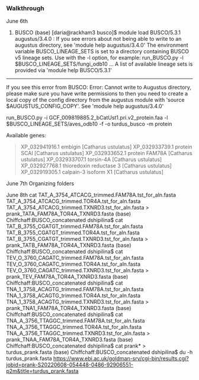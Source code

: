 ### Walkthrough

June 6th

1. BUSCO
(base) [daria@rackham3 busco]$ module load BUSCO/5.3.1
augustus/3.4.0 : If you see errors about not being able to write to an augustus directory, see 'module help augustus/3.4.0'
The environment variable BUSCO_LINEAGE_SETS is set to a directory containing
BUSCO v5 lineage sets.  Use with the -l option, for example:
    run_BUSCO.py -l $BUSCO_LINEAGE_SETS/fungi_odb10 ...
A list of available lineage sets is provided via 'module help BUSCO/5.3.1'
----
If you see this error from BUSCO:
    Error: Cannot write to Augustus directory, please make sure you have write permissions to <directory>
then you need to create a local copy of the config directory from the augustus
module with 'source $AUGUSTUS_CONFIG_COPY'.  See 'module help augustus/3.4.0'

run_BUSCO.py -i GCF_009819885.2_bCatUst1.pri.v2_protein.faa -l $BUSCO_LINEAGE_SETS/aves_odb10 -f -o turdus_busco -m protein

Available genes:
>XP_032941916.1 embigin [Catharus ustulatus]
>XP_032933739.1 protein SCAI [Catharus ustulatus]
>XP_032933652.1 protein FAM78A [Catharus ustulatus]
>XP_032933707.1 torsin-4A [Catharus ustulatus]
>XP_032927768.1 thioredoxin reductase 3 [Catharus ustulatus]
>XP_032919305.1 calpain-3 isoform X1 [Catharus ustulatus]


June 7th
Organizing folders

June 8th
cat TAT_A_3754_ATCACG_trimmed.FAM78A.tst_for_aln.fasta TAT_A_3754_ATCACG_trimmed.TOR4A.tst_for_aln.fasta TAT_A_3754_ATCACG_trimmed.TXNRD3.tst_for_aln.fasta > prank_TATA_FAM78A_TOR4A_TXNRD3.fasta
(base) Chiffchaff:BUSCO_concatenated dshipilina$ cat TAT_B_3755_CGATGT_trimmed.FAM78A.tst_for_aln.fasta TAT_B_3755_CGATGT_trimmed.TOR4A.tst_for_aln.fasta TAT_B_3755_CGATGT_trimmed.TXNRD3.tst_for_aln.fasta > prank_TATB_FAM78A_TOR4A_TXNRD3.fasta
(base) Chiffchaff:BUSCO_concatenated dshipilina$ cat TEV_O_3760_CAGATC_trimmed.FAM78A.tst_for_aln.fasta TEV_O_3760_CAGATC_trimmed.TOR4A.tst_for_aln.fasta TEV_O_3760_CAGATC_trimmed.TXNRD3.tst_for_aln.fasta > prank_TEV_FAM78A_TOR4A_TXNRD3.fasta
(base) Chiffchaff:BUSCO_concatenated dshipilina$ cat TNA_1_3758_ACAGTG_trimmed.FAM78A.tst_for_aln.fasta TNA_1_3758_ACAGTG_trimmed.TOR4A.tst_for_aln.fasta TNA_1_3758_ACAGTG_trimmed.TXNRD3.tst_for_aln.fasta > prank_TNA1_FAM78A_TOR4A_TXNRD3.fasta
(base) Chiffchaff:BUSCO_concatenated dshipilina$ cat TNA_A_3756_TTAGGC_trimmed.FAM78A.tst_for_aln.fasta TNA_A_3756_TTAGGC_trimmed.TOR4A.tst_for_aln.fasta TNA_A_3756_TTAGGC_trimmed.TXNRD3.tst_for_aln.fasta > prank_TNAA_FAM78A_TOR4A_TXNRD3.fasta
(base) Chiffchaff:BUSCO_concatenated dshipilina$ cat prank* > turdus_prank.fasta
(base) Chiffchaff:BUSCO_concatenated dshipilina$ du -h turdus_prank.fasta
https://www.ebi.ac.uk/goldman-srv/cgi-bin/results.cgi?jobid=prank-S20220608-054448-0486-92906551-p2m&title=turdus_prank.fasta
